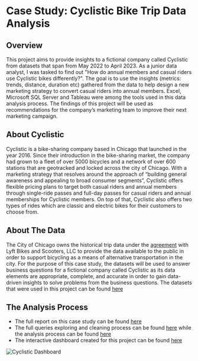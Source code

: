 # Case Study: Cyclistic Bike Trip Data Analysis

## Overview
This project aims to provide insights to a fictional company called Cyclistic from datasets that span from May 2022 to April 2023. As a junior data analyst, I was tasked to find out "How do annual members and casual riders use Cyclistic bikes differently?". The goal is to use the insights (metrics: trends, distance, duration etc) gathered from the data to help design a new marketing strategy to convert casual riders into annual members. Excel, Microsoft SQL Server and Tableau were among the tools used in this data analysis process. The findings of this project will be used as recommendations for the company’s marketing team to improve their next marketing campaign.

## About Cyclistic
Cyclistic is a bike-sharing company based in Chicago that launched in the year 2016. Since their introduction in the bike-sharing market, the company had grown to a fleet of over 5000 bicycles and a network of over 600 stations that are geotracked and locked across the city of Chicago. With a marketing strategy that resolves around the approach of “building general awareness and appealing to broad consumer segments”, Cyclistic offers flexible pricing plans to target both casual riders and annual members through single-ride passes and full-day passes for casual riders and annual memberships for Cyclistic members. On top of that, Cyclistic also offers two types of rides which are classic and electric bikes for their customers to choose from.

## About The Data
The City of Chicago owns the historical trip data under the [agreement](https://ride.divvybikes.com/data-license-agreement) with Lyft Bikes and Scooters, LLC to provide the data available to the public in order to support bicycling as a means of alternative transportation in the city. For the purpose of this case study, the datasets will be used to answer business questions for a fictional company called Cyclistic as its data elements are appropriate, complete, and accurate in order to gain data-driven insights to solve problems from the business questions. The datasets that were used in this project can be found [here](https://divvy-tripdata.s3.amazonaws.com/index.html)

## The Analysis Process
* The full report on this case study can be found [here](https://yusrijamain10.wixsite.com/yusrijamainportfolio/project-cyclistic)
* The full queries exploring and cleaning process can be found [here](data-exploration-cleaning.sql) while the analysis process can be found [here](data-analysis.sql)
* The interactive dashboard created for this project can be found [here](https://public.tableau.com/views/CyclisticTripAnalysis_16866751481060/Cyclistic?:language=en-GB&:display_count=n&:origin=viz_share_link)

![Cyclistic Dashboard](https://github.com/yusrijamain/cyclistic-biketrip-analysis/assets/129306959/5c49b5a2-1bfa-4fb3-8642-0f548fbdffde)
